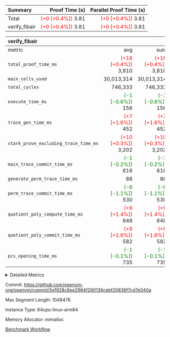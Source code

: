 | Summary | Proof Time (s) | Parallel Proof Time (s) |
|:---|---:|---:|
| Total | <span style='color: red'>(+0 [+0.4%])</span> 3.81 | <span style='color: red'>(+0 [+0.4%])</span> 3.81 |
| verify_fibair | <span style='color: red'>(+0 [+0.4%])</span> 3.81 | <span style='color: red'>(+0 [+0.4%])</span> 3.81 |


| verify_fibair |||||
|:---|---:|---:|---:|---:|
|metric|avg|sum|max|min|
| `total_proof_time_ms ` | <span style='color: red'>(+16 [+0.4%])</span> 3,810 | <span style='color: red'>(+16 [+0.4%])</span> 3,810 | <span style='color: red'>(+16 [+0.4%])</span> 3,810 | <span style='color: red'>(+16 [+0.4%])</span> 3,810 |
| `main_cells_used     ` |  30,013,314 |  30,013,314 |  30,013,314 |  30,013,314 |
| `total_cycles        ` |  746,333 |  746,333 |  746,333 |  746,333 |
| `execute_time_ms     ` | <span style='color: green'>(-1 [-0.6%])</span> 156 | <span style='color: green'>(-1 [-0.6%])</span> 156 | <span style='color: green'>(-1 [-0.6%])</span> 156 | <span style='color: green'>(-1 [-0.6%])</span> 156 |
| `trace_gen_time_ms   ` | <span style='color: red'>(+7 [+1.6%])</span> 452 | <span style='color: red'>(+7 [+1.6%])</span> 452 | <span style='color: red'>(+7 [+1.6%])</span> 452 | <span style='color: red'>(+7 [+1.6%])</span> 452 |
| `stark_prove_excluding_trace_time_ms` | <span style='color: red'>(+10 [+0.3%])</span> 3,202 | <span style='color: red'>(+10 [+0.3%])</span> 3,202 | <span style='color: red'>(+10 [+0.3%])</span> 3,202 | <span style='color: red'>(+10 [+0.3%])</span> 3,202 |
| `main_trace_commit_time_ms` | <span style='color: green'>(-1 [-0.2%])</span> 616 | <span style='color: green'>(-1 [-0.2%])</span> 616 | <span style='color: green'>(-1 [-0.2%])</span> 616 | <span style='color: green'>(-1 [-0.2%])</span> 616 |
| `generate_perm_trace_time_ms` |  88 |  88 |  88 |  88 |
| `perm_trace_commit_time_ms` | <span style='color: green'>(-6 [-1.1%])</span> 530 | <span style='color: green'>(-6 [-1.1%])</span> 530 | <span style='color: green'>(-6 [-1.1%])</span> 530 | <span style='color: green'>(-6 [-1.1%])</span> 530 |
| `quotient_poly_compute_time_ms` | <span style='color: red'>(+9 [+1.4%])</span> 648 | <span style='color: red'>(+9 [+1.4%])</span> 648 | <span style='color: red'>(+9 [+1.4%])</span> 648 | <span style='color: red'>(+9 [+1.4%])</span> 648 |
| `quotient_poly_commit_time_ms` | <span style='color: red'>(+9 [+1.6%])</span> 582 | <span style='color: red'>(+9 [+1.6%])</span> 582 | <span style='color: red'>(+9 [+1.6%])</span> 582 | <span style='color: red'>(+9 [+1.6%])</span> 582 |
| `pcs_opening_time_ms ` | <span style='color: green'>(-1 [-0.1%])</span> 735 | <span style='color: green'>(-1 [-0.1%])</span> 735 | <span style='color: green'>(-1 [-0.1%])</span> 735 | <span style='color: green'>(-1 [-0.1%])</span> 735 |



<details>
<summary>Detailed Metrics</summary>

|  | verify_program_compile_ms | total_cells | stark_prove_excluding_trace_time_ms | quotient_poly_compute_time_ms | quotient_poly_commit_time_ms | perm_trace_commit_time_ms | pcs_opening_time_ms | main_trace_commit_time_ms |
| --- | --- | --- | --- | --- | --- | --- | --- |
|  | 3 | 65,536 | 69 | 4 | 14 | 0 | 32 | 18 | 

| air_name | rows | quotient_deg | main_cols | interactions | constraints | cells |
| --- | --- | --- | --- | --- | --- | --- |
| AccessAdapterAir<2> |  | 4 |  | 5 | 12 |  | 
| AccessAdapterAir<4> |  | 4 |  | 5 | 12 |  | 
| AccessAdapterAir<8> |  | 4 |  | 5 | 12 |  | 
| FibonacciAir | 32,768 | 1 | 2 |  | 5 | 65,536 | 
| FriReducedOpeningAir |  | 4 |  | 35 | 59 |  | 
| NativePoseidon2Air<BabyBearParameters>, 1> |  | 4 |  | 31 | 302 |  | 
| PhantomAir |  | 4 |  | 3 | 4 |  | 
| ProgramAir |  | 1 |  | 1 | 4 |  | 
| VariableRangeCheckerAir |  | 1 |  | 1 | 4 |  | 
| VmAirWrapper<BranchNativeAdapterAir, BranchEqualCoreAir<1> |  | 2 |  | 11 | 23 |  | 
| VmAirWrapper<JalNativeAdapterAir, JalCoreAir> |  | 4 |  | 7 | 6 |  | 
| VmAirWrapper<NativeAdapterAir<2, 0>, PublicValuesCoreAir> |  | 4 |  | 11 | 22 |  | 
| VmAirWrapper<NativeAdapterAir<2, 1>, FieldArithmeticCoreAir> |  | 4 |  | 15 | 23 |  | 
| VmAirWrapper<NativeLoadStoreAdapterAir<1>, NativeLoadStoreCoreAir<1> |  | 4 |  | 19 | 31 |  | 
| VmAirWrapper<NativeVectorizedAdapterAir<4>, FieldExtensionCoreAir> |  | 4 |  | 15 | 23 |  | 
| VmConnectorAir |  | 4 |  | 3 | 8 |  | 
| VolatileBoundaryAir |  | 4 |  | 4 | 16 |  | 

| group | trace_gen_time_ms | total_proof_time_ms | total_cycles | total_cells | stark_prove_excluding_trace_time_ms | quotient_poly_compute_time_ms | quotient_poly_commit_time_ms | perm_trace_commit_time_ms | pcs_opening_time_ms | main_trace_commit_time_ms | main_cells_used | generate_perm_trace_time_ms | execute_time_ms |
| --- | --- | --- | --- | --- | --- | --- | --- | --- | --- | --- | --- | --- | --- |
| verify_fibair | 452 | 3,810 | 746,333 | 89,839,640 | 3,202 | 648 | 582 | 530 | 735 | 616 | 30,013,314 | 88 | 156 | 

| group | air_name | rows | prep_cols | perm_cols | main_cols | cells |
| --- | --- | --- | --- | --- | --- | --- |
| verify_fibair | AccessAdapterAir<2> | 131,072 |  | 16 | 11 | 3,538,944 | 
| verify_fibair | AccessAdapterAir<4> | 65,536 |  | 16 | 13 | 1,900,544 | 
| verify_fibair | AccessAdapterAir<8> | 32,768 |  | 16 | 17 | 1,081,344 | 
| verify_fibair | FriReducedOpeningAir | 512 |  | 76 | 64 | 71,680 | 
| verify_fibair | NativePoseidon2Air<BabyBearParameters>, 1> | 8,192 |  | 36 | 348 | 3,145,728 | 
| verify_fibair | PhantomAir | 16,384 |  | 8 | 6 | 229,376 | 
| verify_fibair | ProgramAir | 8,192 |  | 8 | 10 | 147,456 | 
| verify_fibair | VariableRangeCheckerAir | 262,144 | 2 | 8 | 1 | 2,359,296 | 
| verify_fibair | VmAirWrapper<BranchNativeAdapterAir, BranchEqualCoreAir<1> | 262,144 |  | 28 | 23 | 13,369,344 | 
| verify_fibair | VmAirWrapper<JalNativeAdapterAir, JalCoreAir> | 32,768 |  | 12 | 10 | 720,896 | 
| verify_fibair | VmAirWrapper<NativeAdapterAir<2, 1>, FieldArithmeticCoreAir> | 524,288 |  | 20 | 30 | 26,214,400 | 
| verify_fibair | VmAirWrapper<NativeLoadStoreAdapterAir<1>, NativeLoadStoreCoreAir<1> | 524,288 |  | 24 | 41 | 34,078,720 | 
| verify_fibair | VmAirWrapper<NativeVectorizedAdapterAir<4>, FieldExtensionCoreAir> | 8,192 |  | 20 | 40 | 491,520 | 
| verify_fibair | VmConnectorAir | 2 | 1 | 8 | 4 | 24 | 
| verify_fibair | VolatileBoundaryAir | 131,072 |  | 8 | 11 | 2,490,368 | 

</details>


Commit: https://github.com/openvm-org/openvm/commit/5e1928c6ee2964f290136cebf20836f7cd7e040a

Max Segment Length: 1048476

Instance Type: 64cpu-linux-arm64

Memory Allocator: mimalloc

[Benchmark Workflow](https://github.com/openvm-org/openvm/actions/runs/12700559675)
